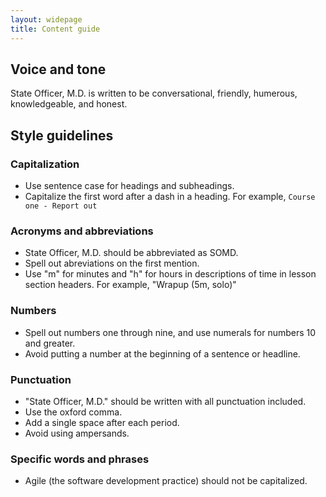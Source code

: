 ```yaml
---
layout: widepage
title: Content guide
--- 
```


## Voice and tone

State Officer, M.D. is written to be conversational, friendly, humerous, knowledgeable, and honest. 

## Style guidelines

### Capitalization

* Use sentence case for headings and subheadings.
* Capitalize the first word after a dash in a heading. For example, `Course one - Report out`

### Acronyms and abbreviations

* State Officer, M.D. should be abbreviated as SOMD.
* Spell out abreviations on the first mention.
* Use "m" for minutes and "h" for hours in descriptions of time in lesson section headers. For example, "Wrapup (5m, solo)"

### Numbers

* Spell out numbers one through nine, and use numerals for numbers 10 and greater.  
* Avoid putting a number at the beginning of a sentence or headline.

### Punctuation

* "State Officer, M.D." should be written with all punctuation included. 
* Use the oxford comma.
* Add a single space after each period.
* Avoid using ampersands.

### Specific words and phrases

* Agile (the software development practice) should not be capitalized. 
